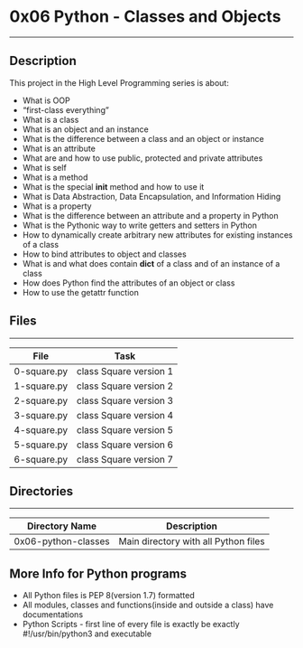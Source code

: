# 0x06 Python - Classes and Objects
---
## Description

This project in the High Level Programming series is about:
* What is OOP
* “first-class everything”
* What is a class
* What is an object and an instance
* What is the difference between a class and an object or instance
* What is an attribute
* What are and how to use public, protected and private attributes
* What is self
* What is a method
* What is the special __init__ method and how to use it
* What is Data Abstraction, Data Encapsulation, and Information Hiding
* What is a property
* What is the difference between an attribute and a property in Python
* What is the Pythonic way to write getters and setters in Python
* How to dynamically create arbitrary new attributes for existing instances of a class
* How to bind attributes to object and classes
* What is and what does contain __dict__ of a class and of an instance of a class
* How does Python find the attributes of an object or class
* How to use the getattr function

## Files
---
File|Task
---|---
0-square.py | class Square version 1
1-square.py | class Square version 2
2-square.py | class Square version 3
3-square.py | class Square version 4
4-square.py | class Square version 5
5-square.py | class Square version 6
6-square.py | class Square version 7

## Directories
---
Directory Name | Description
---|---
0x06-python-classes | Main directory with all Python files

## More Info for Python programs
* All Python files is PEP 8(version 1.7) formatted
* All modules, classes and functions(inside and outside a class) have documentations
* Python Scripts - first line of every file is exactly be exactly #!/usr/bin/python3 and executable
